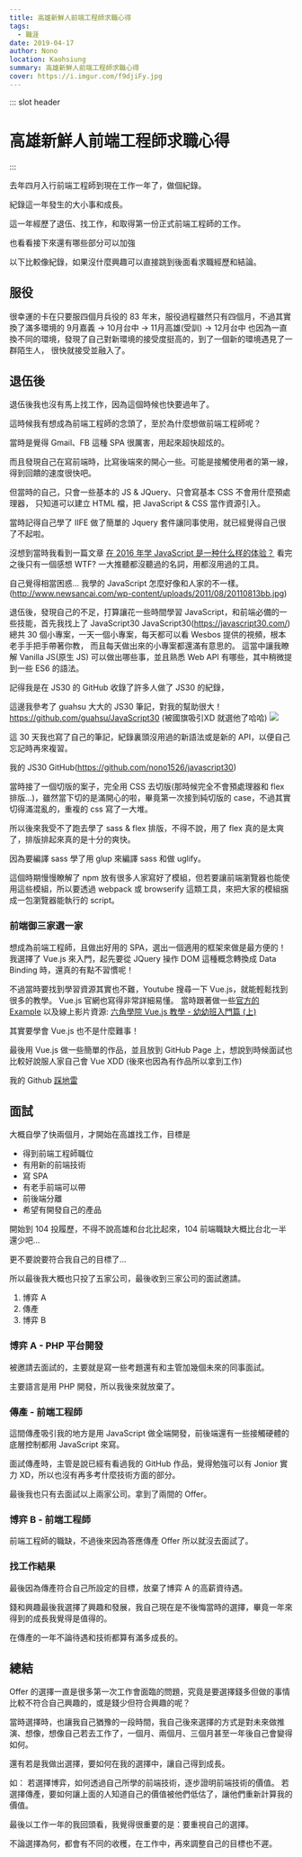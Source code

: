 ```yaml
---
title: 高雄新鮮人前端工程師求職心得
tags: 
  - 職涯
date: 2019-04-17
author: Nono
location: Kaohsiung
summary: 高雄新鮮人前端工程師求職心得
cover: https://i.imgur.com/f9djiFy.jpg
---
```

::: slot header
# 高雄新鮮人前端工程師求職心得
:::

去年四月入行前端工程師到現在工作一年了，做個紀錄。

紀錄這一年發生的大小事和成長。

這一年經歷了退伍、找工作，和取得第一份正式前端工程師的工作。

也看看接下來還有哪些部分可以加強

以下比較像紀錄，如果沒什麼興趣可以直接跳到後面看求職經歷和結論。
## 服役
很幸運的卡在只要服四個月兵役的 83 年末，服役過程雖然只有四個月，不過其實換了滿多環境的
9月嘉義 -> 10月台中 -> 11月高雄(受訓) -> 12月台中
也因為一直換不同的環境，發現了自己對新環境的接受度挺高的，到了一個新的環境遇見了一群陌生人，
很快就接受並融入了。

## 退伍後
退伍後我也沒有馬上找工作，因為這個時候也快要過年了。

這時候我有想成為前端工程師的念頭了，至於為什麼想做前端工程師呢？

當時是覺得 Gmail、FB 這種 SPA 很厲害，用起來超快超炫的。

而且發現自己在寫前端時，比寫後端來的開心一些。可能是接觸使用者的第一線，得到回饋的速度很快吧。

但當時的自己，只會一些基本的 JS & JQuery、只會寫基本 CSS 不會用什麼預處理器，
只知道可以建立 HTML 檔，把 JavaScript & CSS 當作資源引入。

當時記得自己學了 IIFE 做了簡單的 Jquery 套件讓同事使用，就已經覺得自己很了不起啦。

沒想到當時我看到一篇文章 [在 2016 年学 JavaScript 是一种什么样的体验？](https://zhuanlan.zhihu.com/p/22782487)
看完之後只有一個感想
WTF?
一大推聽都沒聽過的名詞，用都沒用過的工具。

自己覺得相當困惑... 我學的 JavaScript 怎麼好像和人家的不一樣。(http://www.newsancai.com/wp-content/uploads/2011/08/20110813bb.jpg)

退伍後，發現自己的不足，打算讓花一些時間學習 JavaScript，和前端必備的一些技能，首先我找上了 JavaScript30
JavaScript30(https://javascript30.com/)
總共 30 個小專案，一天一個小專案，每天都可以看 Wesbos 提供的視頻，根本老手手把手帶著你教，
而且每天做出來的小專案都還滿有意思的。
這當中讓我瞭解 Vanilla JS(原生 JS) 可以做出哪些事，並且熟悉 Web API 有哪些，其中稍微提到一些 ES6 的語法。

記得我是在 JS30 的 GitHub 收錄了許多人做了 JS30 的紀錄，

這邊我參考了 guahsu 大大的 JS30 筆記，對我的幫助很大！https://github.com/guahsu/JavaScript30
(被國旗吸引XD 就選他了哈哈)
![](https://i.imgur.com/AyeqvGn.png)

這 30 天我也寫了自己的筆記，紀錄裏頭沒用過的新語法或是新的 API，以便自己忘記時再來複習。

我的 JS30 GitHub(https://github.com/nono1526/javascript30)

當時接了一個切版的案子，完全用 CSS 去切版(那時候完全不會預處理器和 flex 排版...)，雖然當下切的是滿開心的啦，畢竟第一次接到純切版的 case，不過其實切得滿混亂的，重複的 css 寫了一大堆。

所以後來我受不了跑去學了 sass & flex 排版，不得不說，用了 flex 真的是太爽了，排版排起來真的是十分的爽快。

因為要編譯 sass 學了用 glup 來編譯 sass 和做 uglify。

這個時期慢慢瞭解了 npm 放有很多人家寫好了模組，但若要讓前端瀏覽器也能使用這些模組，所以要透過 webpack 或 browserify 這類工具，來把大家的模組捆成一包瀏覽器能執行的 script。

### 前端御三家選一家
想成為前端工程師，且做出好用的 SPA，選出一個適用的框架來做是最方便的！我選擇了 Vue.js 來入門，起先要從 JQuery 操作 DOM 這種概念轉換成 Data Binding 時，還真的有點不習慣呢！

不過當時要找到學習資源其實也不難，Youtube 搜尋一下 Vue.js，就能輕鬆找到很多的教學。
Vue.js 官網也寫得非常詳細易懂。
當時跟著做一些[官方的 Example](https://vuejs.org/v2/examples/)
以及線上影片資源: [六角學院 Vue.js 教學 - 幼幼班入門篇 (上)](https://www.youtube.com/watch?v=8O3teHziU_E)

其實要學會 Vue.js 也不是什麼難事！

最後用 Vue.js 做一些簡單的作品，並且放到 GitHub Page 上，想說到時候面試也比較好說服人家自己會 Vue XDD (後來也因為有作品所以拿到工作)

我的 Github [踩地雷](https://github.com/nono1526/VueMinesweeper)

## 面試
大概自學了快兩個月，才開始在高雄找工作，目標是
* 得到前端工程師職位
* 有用新的前端技術
* 寫 SPA
* 有老手前端可以帶
* 前後端分離
* 希望有開發自己的產品

開始到 104 投履歷，不得不說高雄和台北比起來，104 前端職缺大概比台北一半還少吧...

更不要說要符合我自己的目標了...

所以最後我大概也只投了五家公司，最後收到三家公司的面試邀請。

1. 博弈 A
2. 傳產
3. 博弈 B

### 博弈 A - PHP 平台開發
被邀請去面試的，主要就是寫一些考題還有和主管加幾個未來的同事面試。

主要語言是用 PHP 開發，所以我後來就放棄了。
### 傳產 - 前端工程師
這間傳產吸引我的地方是用 JavaScript 做全端開發，前後端還有一些接觸硬體的底層控制都用 JavaScript 來寫。

面試傳產時，主管是說已經有看過我的 GitHub 作品，覺得勉強可以有 Jonior 實力 XD，所以也沒有再多考什麼技術方面的部分。

最後我也只有去面試以上兩家公司。拿到了兩間的 Offer。

### 博弈 B - 前端工程師
前端工程師的職缺，不過後來因為答應傳產 Offer 所以就沒去面試了。

### 找工作結果
最後因為傳產符合自己所設定的目標，放棄了博弈 A 的高薪資待遇。

錢和興趣最後我選擇了興趣和發展，我自己現在是不後悔當時的選擇，畢竟一年來得到的成長我覺得是值得的。

在傳產的一年不論待遇和技術都算有滿多成長的。

## 總結
Offer 的選擇一直是很多第一次工作會面臨的問題，究竟是要選擇錢多但做的事情比較不符合自己興趣的，或是錢少但符合興趣的呢？

當時選擇時，也讓我自己猶豫的一段時間，我自己後來選擇的方式是對未來做推演、想像，想像自己若去工作了，一個月、兩個月、三個月甚至一年後自己會變得如何。

還有若是我做出選擇，要如何在我的選擇中，讓自己得到成長。

如：
若選擇博弈，如何透過自己所學的前端技術，逐步證明前端技術的價值。
若選擇傳產，要如何讓上面的人知道自己的價值被他們低估了，讓他們重新計算我的價值。

最後以工作一年的我回頭看，我覺得很重要的是：要重視自己的選擇。

不論選擇為何，都會有不同的收穫，在工作中，再來調整自己的目標也不遲。
